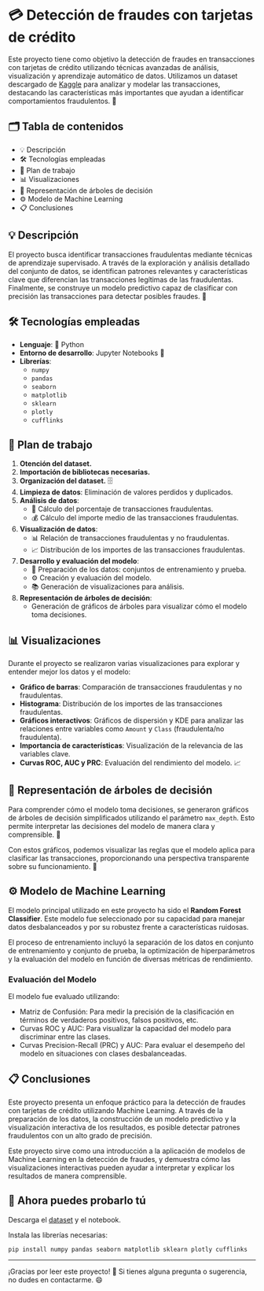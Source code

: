 # 💳 Detección de fraudes con tarjetas de crédito

Este proyecto tiene como objetivo la detección de fraudes en transacciones con tarjetas de crédito utilizando técnicas avanzadas de análisis, 
visualización y aprendizaje automático de datos. Utilizamos un dataset descargado de [Kaggle](https://www.kaggle.com/) para analizar y modelar 
las transacciones, destacando las características más importantes que ayudan a identificar comportamientos fraudulentos. 🚀

## 🗂️ Tabla de contenidos

- 💡 Descripción
- 🛠️ Tecnologías empleadas
- 📝 Plan de trabajo
- 📊 Visualizaciones
- 🌳 Representación de árboles de decisión
- ⚙️ Modelo de Machine Learning
- 📋 Conclusiones

## 💡 Descripción

El proyecto busca identificar transacciones fraudulentas mediante técnicas de aprendizaje supervisado. A través de la exploración y análisis 
detallado del conjunto de datos, se identifican patrones relevantes y características clave que diferencian las transacciones legítimas de las 
fraudulentas. Finalmente, se construye un modelo predictivo capaz de clasificar con precisión las transacciones para detectar posibles fraudes. 🧐

## 🛠️ Tecnologías empleadas

- **Lenguaje**: 🐍 Python
- **Entorno de desarrollo**: Jupyter Notebooks 📒
- **Librerías**:
  - `numpy`
  - `pandas`
  - `seaborn`
  - `matplotlib`
  - `sklearn`
  - `plotly`
  - `cufflinks`

## 📝 Plan de trabajo

1. **Otención del dataset.**
2. **Importación de bibliotecas necesarias.**
3. **Organización del dataset.** 🗄️
4. **Limpieza de datos**: Eliminación de valores perdidos y duplicados.
5. **Análisis de datos**:
   - 🔢 Cálculo del porcentaje de transacciones fraudulentas.
   - 💰 Cálculo del importe medio de las transacciones fraudulentas.
6. **Visualización de datos**:
   - 📊 Relación de transacciones fraudulentas y no fraudulentas.
   - 📈 Distribución de los importes de las transacciones fraudulentas.
7. **Desarrollo y evaluación del modelo**:
   - 📂 Preparación de los datos: conjuntos de entrenamiento y prueba.
   - ⚙️ Creación y evaluación del modelo.
   - 📚 Generación de visualizaciones para análisis.
8. **Representación de árboles de decisión**: 
   - Generación de gráficos de árboles para visualizar cómo el modelo toma decisiones.

## 📊 Visualizaciones

Durante el proyecto se realizaron varias visualizaciones para explorar y entender mejor los datos y el modelo:

- **Gráfico de barras**: Comparación de transacciones fraudulentas y no fraudulentas.
- **Histograma**: Distribución de los importes de las transacciones fraudulentas.
- **Gráficos interactivos**: Gráficos de dispersión y KDE para analizar las relaciones entre variables como `Amount` y `Class` (fraudulenta/no fraudulenta).
- **Importancia de características**: Visualización de la relevancia de las variables clave.
- **Curvas ROC, AUC y PRC**: Evaluación del rendimiento del modelo. 📈

## 🌳 Representación de árboles de decisión

Para comprender cómo el modelo toma decisiones, se generaron gráficos de árboles de decisión simplificados utilizando el parámetro `max_depth`. 
Esto permite interpretar las decisiones del modelo de manera clara y comprensible. 🎯

Con estos gráficos, podemos visualizar las reglas que el modelo aplica para clasificar las transacciones, proporcionando una perspectiva transparente 
sobre su funcionamiento. 🧠

## ⚙️ Modelo de Machine Learning

El modelo principal utilizado en este proyecto ha sido el **Random Forest Classifier**. Este modelo fue seleccionado por su capacidad para manejar datos 
desbalanceados y por su robustez frente a características ruidosas.

El proceso de entrenamiento incluyó la separación de los datos en conjunto de entrenamiento y conjunto de prueba, la optimización de hiperparámetros 
y la evaluación del modelo en función de diversas métricas de rendimiento.

### Evaluación del Modelo

El modelo fue evaluado utilizando:

* Matriz de Confusión: Para medir la precisión de la clasificación en términos de verdaderos positivos, falsos positivos, etc.
* Curvas ROC y AUC: Para visualizar la capacidad del modelo para discriminar entre las clases.
* Curvas Precision-Recall (PRC) y AUC: Para evaluar el desempeño del modelo en situaciones con clases desbalanceadas.

## 📋 Conclusiones

Este proyecto presenta un enfoque práctico para la detección de fraudes con tarjetas de crédito utilizando Machine Learning. A través de la preparación 
de los datos, la construcción de un modelo predictivo y la visualización interactiva de los resultados, es posible detectar patrones fraudulentos con un 
alto grado de precisión.

Este proyecto sirve como una introducción a la aplicación de modelos de Machine Learning en la detección de fraudes, y demuestra cómo las visualizaciones 
interactivas pueden ayudar a interpretar y explicar los resultados de manera comprensible.

## 🫵 Ahora puedes probarlo tú

Descarga el [dataset](https://www.kaggle.com/datasets/mlg-ulb/creditcardfraud) y el notebook.

Instala las librerías necesarias:
```python
pip install numpy pandas seaborn matplotlib sklearn plotly cufflinks
```

- - - 

¡Gracias por leer este proyecto! 🚀 Si tienes alguna pregunta o sugerencia, no dudes en contactarme. 😄
